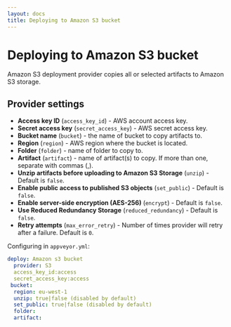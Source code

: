 ```yaml
---
layout: docs
title: Deploying to Amazon S3 bucket
---
```


# Deploying to Amazon S3 bucket

Amazon S3 deployment provider copies all or selected artifacts to Amazon S3 storage.

## Provider settings

* **Access key ID** (`access_key_id`) - AWS account access key.
* **Secret access key** (`secret_access_key`) - AWS secret access key.
* **Bucket name** (`bucket`) - the name of bucket to copy artifacts to.
* **Region** (`region`) - AWS region where the bucket is located.
* **Folder** (`folder`) - name of folder to copy to.
* **Artifact** (`artifact`) - name of artifact(s) to copy. If more than one, separate with commas (,).
* **Unzip artifacts before uploading to Amazon S3 Storage** (`unzip`) - Default is `false`.
* **Enable public access to published S3 objects** (`set_public`) - Default is `false`.
* **Enable server-side encryption (AES-256)** (`encrypt`) - Default is `false`.
* **Use Reduced Redundancy Storage** (`reduced_redundancy`) - Default is `false`.
* **Retry attempts** (`max_error_retry`) - Number of times provider will retry after a failure. Default is `0`.

Configuring in `appveyor.yml`:

```yaml
deploy: Amazon s3 bucket 
  provider: S3
  access_key_id:access 
  secret_access_key:access 
 bucket:
  region: eu-west-1
  unzip: true|false (disabled by default)
  set_public: true|false (disabled by default)
  folder:
  artifact:
```
